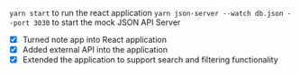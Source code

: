 `yarn start` to run the react application
`yarn json-server --watch db.json --port 3030` to start the mock JSON API Server

- [x] Turned note app into React application
- [x] Added external API into the application
- [x] Extended the application to support search and filtering functionality 